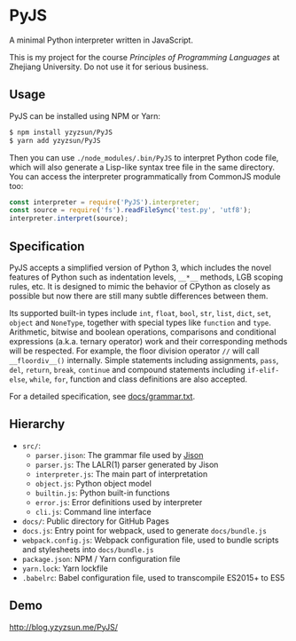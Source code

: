 # PyJS

A minimal Python interpreter written in JavaScript.

This is my project for the course *Principles of Programming Languages* at Zhejiang University. Do not use it for serious business.

## Usage

PyJS can be installed using NPM or Yarn:

```sh
$ npm install yzyzsun/PyJS
$ yarn add yzyzsun/PyJS
```

Then you can use `./node_modules/.bin/PyJS` to interpret Python code file, which will also generate a Lisp-like syntax tree file in the same directory. You can access the interpreter programmatically from CommonJS module too:

```javascript
const interpreter = require('PyJS').interpreter;
const source = require('fs').readFileSync('test.py', 'utf8');
interpreter.interpret(source);
```

## Specification

PyJS accepts a simplified version of Python 3, which includes the novel features of Python such as indentation levels, `__*__` methods, LGB scoping rules, etc. It is designed to mimic the behavior of CPython as closely as possible but now there are still many subtle differences between them.

Its supported built-in types include `int`, `float`, `bool`, `str`, `list`, `dict`, `set`, `object` and `NoneType`, together with special types like `function` and `type`. Arithmetic, bitwise and boolean operations, comparisons and conditional expressions (a.k.a. ternary operator) work and their corresponding methods will be respected. For example, the floor division operator `//` will call `__floordiv__()` internally. Simple statements including assignments, `pass`, `del`, `return`, `break`, `continue` and compound statements including `if-elif-else`, `while`, `for`, function and class definitions are also accepted.

For a detailed specification, see [docs/grammar.txt](docs/grammar.txt).

## Hierarchy

- `src/`:
  - `parser.jison`: The grammar file used by [Jison](https://github.com/zaach/jison)
  - `parser.js`: The LALR(1) parser generated by Jison
  - `interpreter.js`: The main part of interpretation
  - `object.js`: Python object model
  - `builtin.js`: Python built-in functions
  - `error.js`: Error definitions used by interpreter
  - `cli.js`: Command line interface
- `docs/`: Public directory for GitHub Pages
- `docs.js`: Entry point for webpack, used to generate `docs/bundle.js`
- `webpack.config.js`: Webpack configuration file, used to bundle scripts and stylesheets into `docs/bundle.js`
- `package.json`: NPM / Yarn configuration file
- `yarn.lock`: Yarn lockfile
- `.babelrc`: Babel configuration file, used to transcompile ES2015+ to ES5

## Demo

http://blog.yzyzsun.me/PyJS/

